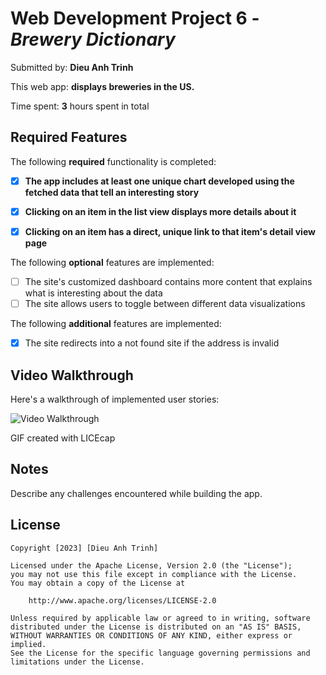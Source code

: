 
# Web Development Project 6 - *Brewery Dictionary*

Submitted by: **Dieu Anh Trinh**

This web app: **displays breweries in the US.**

Time spent: **3** hours spent in total

## Required Features

The following **required** functionality is completed:

- [x] **The app includes at least one unique chart developed using the fetched data that tell an interesting story**
- [x] **Clicking on an item in the list view displays more details about it**
- [x] **Clicking on an item has a direct, unique link to that item's detail view page**


The following **optional** features are implemented:

- [ ] The site's customized dashboard contains more content that explains what is interesting about the data
- [ ] The site allows users to toggle between different data visualizations

The following **additional** features are implemented:

* [x] The site redirects into a not found site if the address is invalid

## Video Walkthrough

Here's a walkthrough of implemented user stories:

<img src='https://i.imgur.com/ad4gZcH.gif' title='Video Walkthrough' width='' alt='Video Walkthrough' />

GIF created with LICEcap


## Notes

Describe any challenges encountered while building the app.

## License

    Copyright [2023] [Dieu Anh Trinh]

    Licensed under the Apache License, Version 2.0 (the "License");
    you may not use this file except in compliance with the License.
    You may obtain a copy of the License at

        http://www.apache.org/licenses/LICENSE-2.0

    Unless required by applicable law or agreed to in writing, software
    distributed under the License is distributed on an "AS IS" BASIS,
    WITHOUT WARRANTIES OR CONDITIONS OF ANY KIND, either express or implied.
    See the License for the specific language governing permissions and
    limitations under the License.
